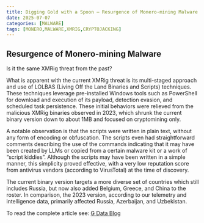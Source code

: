 ```yaml
---
title: Digging Gold with a Spoon – Resurgence of Monero-mining Malware
date: 2025-07-07
categories: [MALWARE]
tags: [MONERO,MALWARE,XMRIG,CRYPTOJACKING]
---
```


## Resurgence of Monero-mining Malware

Is it the same XMRig threat from the past?

What is apparent with the current XMRig threat is its multi-staged approach and use of LOLBAS (Living Off the Land Binaries and Scripts) techniques. These techniques leverage pre-installed Windows tools such as PowerShell for download and execution of its payload, detection evasion, and scheduled task persistence. These initial behaviors were relieved from the malicious XMRig binaries observed in 2023, which shrunk the current binary version down to about 1MB and focused on cryptomining only.

A notable observation is that the scripts were written in plain text, without any form of encoding or obfuscation. The scripts even had straightforward comments describing the use of the commands indicating that it may have been created by LLMs or copied from a certain malware kit or a work of “script kiddies”. Although the scripts may have been written in a simple manner, this simplicity proved effective, with a very low reputation score from antivirus vendors (according to VirusTotal) at the time of discovery.

The current binary version targets a more diverse set of countries which still includes Russia, but now also added Belgium, Greece, and China to the roster. In comparison, the 2023 version, according to our telemetry and intelligence data, primarily affected Russia, Azerbaijan, and Uzbekistan.

To read the complete article see: [G Data Blog](https://www.gdatasoftware.com/blog/2025/07/38228-monero-malware-xmrig-resurgence) 